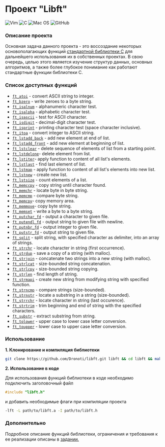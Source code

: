 # Проект "Libft"
![Vim](https://img.shields.io/badge/VIM-%2311AB00.svg?style=for-the-badge&logo=vim&logoColor=white)
![C](https://img.shields.io/badge/c-%2300599C.svg?style=for-the-badge&logo=c&logoColor=white)
![Mac OS](https://img.shields.io/badge/mac%20os-000000?style=for-the-badge&logo=macos&logoColor=F0F0F0)
![GitHub](https://img.shields.io/badge/github-%23121011.svg?style=for-the-badge&logo=github&logoColor=white)

### Описание проекта
Основная задача данного проекта - это воссоздание некоторых основополагающих функций [стандартной библиотеки С](https://en.wikipedia.org/wiki/C_standard_library) для дальнейшего использования их в собственных проектах.
В свою очередь, целью этого является изучение структур данных, основных алгоритмов, а также более глубокое понимание как работают стандартные функции библиотеки С.

### Список доступных функций
* [`ft_atoi`](./ft_atoi.c) - convert ASCII string to integer.
* [`ft_bzero`](./ft_bzero.c) - write zeroes to a byte string.
* [`ft_isalnum`](./ft_isalnum.c) - alphanumeric character test.
* [`ft_isalpha`](./ft_isalpha.c) - alphabetic character test.
* [`ft_isascii`](./ft_isascii.c) - test for ASCII character.
* [`ft_isdigit`](./ft_isdigit.c) - decimal-digit character test.
* [`ft_isprint`](./ft_isprint.c) - printing character test (space character inclusive).
* [`ft_itoa`](./ft_itoa.c) - convert integer to ASCII string.
* [`ft_lstadd_back`](./ft_lstadd_back.c) - add new element at end of list.
* [`ft_lstadd_front`](./ft_lstadd_front.c) - add new element at beginning of list.
* [`ft_lstclear`](./ft_lstclear.c) - delete sequence of elements of list from a starting point.
* [`ft_lstdelone`](./ft_lstdelone.c)- delete element from list.
* [`ft_lstiter`](./ft_lstiter.c)- apply function to content of all list's elements.
* [`ft_lstlast`](./ft_lstlast.c) - find last element of list.
* [`ft_lstmap`](./ft_lstmap.c) - apply function to content of all list's elements into new list.
* [`ft_lstnew`](./ft_lstnew.c) - create new list.
* [`ft_lstsize`](./ft_lstsize.c) - count elements of a list.
* [`ft_memccpy`](./ft_memccpy.c) - copy string until character found.
* [`ft_memchr`](./ft_memchr.c) - locate byte in byte string.
* [`ft_memcmp`](./ft_memcmp.c) - compare byte string.
* [`ft_memcpy`](./ft_memcpy.c)- copy memory area.
* [`ft_memmove`](./ft_memmove.c)- copy byte string.
* [`ft_memset`](./ft_memset.c) - write a byte to a byte string.
* [`ft_putchar_fd`](./ft_putchar_fd.c) - output a character to given file.
* [`ft_putendl_fd`](./ft_putendl_fd.c) - output string to given file with newline.
* [`ft_putnbr_fd`](./ft_putnbr_fd.c) - output integer to given file.
* [`ft_putstr_fd`](./ft_putstr_fd.c) - output string to given file.
* [`ft_split`](./ft_split.c) - split string, with specified character as delimiter, into an array of strings.
* [`ft_strchr`](./ft_strchr.c) - locate character in string (first occurrence).
* [`ft_strdup`](./ft_strdup.c) - save a copy of a string (with malloc).
* [`ft_strjoin`](./ft_strjoin.c) - concatenate two strings into a new string (with malloc).
* [`ft_strlcat`](./ft_strlcat.c) - size-bounded string concatenation.
* [`ft_strlcpy`](./ft_strlcpy.c) - size-bounded string copying.
* [`ft_strlen`](./ft_strlen.c) - find length of string.
* [`ft_strmapi`](./ft_strmapi.c) - create new string from modifying string with specified function.
* [`ft_strncmp`](./ft_strncmp.c) - compare strings (size-bounded).
* [`ft_strnstr`](./ft_strnstr.c) - locate a substring in a string (size-bounded).
* [`ft_strrchr`](./ft_strrchr.c) - locate character in string (last occurence).
* [`ft_strtrim`](./ft_strtrim.c) - trim beginning and end of string with the specified characters.
* [`ft_substr`](./ft_substr.c) - extract substring from string.
* [`ft_tolower`](./ft_tolower.c) - upper case to lower case letter conversion.
* [`ft_toupper`](./ft_toupper.c) - lower case to upper case letter conversion.

### Использование
**1. Клонирование и компиляция библиотеки**
```bash
git clone https://github.com/Dronoti/libft.git libft && cd libft && make && make clean
```
**2. Использование в коде**

Для использования функций библиотеки в коде необходимо подключить заголовочный файл
```C
#include "libft.h"
```
и добавить необходимые флаги при компиляции проекта
```bash
-lft -L path/to/libft.a -I path/to/libft.h
```

### Дополнительно
Подробное описание функций библиотеки, ограничения и требования к ее реализации описаны в [задании.](./libft.pdf)
